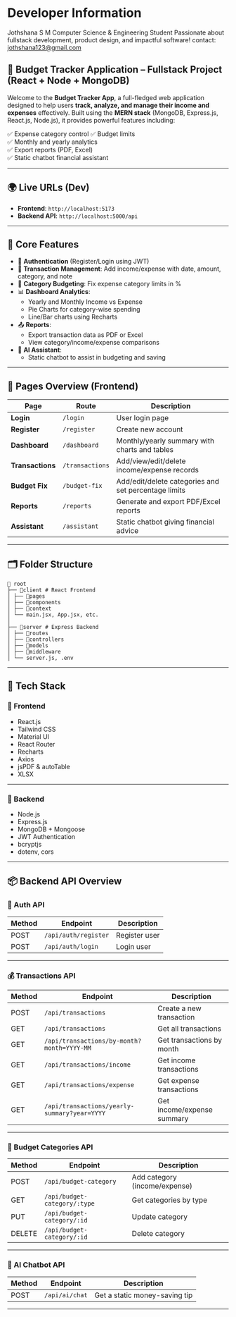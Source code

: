 # Developer Information
Jothshana S M
Computer Science & Engineering Student
Passionate about fullstack development, product design, and impactful software!
contact: jothshana123@gmail.com

## 💸 Budget Tracker Application – Fullstack Project (React + Node + MongoDB)

Welcome to the **Budget Tracker App**, a full-fledged web application designed to help users **track, analyze, and manage their income and expenses** effectively. Built using the **MERN stack** (MongoDB, Express.js, React.js, Node.js), it provides powerful features including:

✅ Expense category control
✅ Budget limits  
✅ Monthly and yearly analytics  
✅ Export reports (PDF, Excel)  
✅ Static chatbot financial assistant  

---

## 🌍 Live URLs (Dev)

- **Frontend**: `http://localhost:5173`
- **Backend API**: `http://localhost:5000/api`

---

## 🧠 Core Features

- 🔐 **Authentication** (Register/Login using JWT)
- 🧾 **Transaction Management**: Add income/expense with date, amount, category, and note
- 📁 **Category Budgeting**: Fix expense category limits in %
- 📊 **Dashboard Analytics**:
  - Yearly and Monthly Income vs Expense
  - Pie Charts for category-wise spending
  - Line/Bar charts using Recharts
- 📤 **Reports**:
  - Export transaction data as PDF or Excel
  - View category/income/expense comparisons
- 🤖 **AI Assistant**:
  - Static chatbot to assist in budgeting and saving

---

## 🧾 Pages Overview (Frontend)

| Page           | Route            | Description |
|----------------|------------------|-------------|
| **Login**      | `/login`         | User login page |
| **Register**   | `/register`      | Create new account |
| **Dashboard**  | `/dashboard`     | Monthly/yearly summary with charts and tables |
| **Transactions** | `/transactions` | Add/view/edit/delete income/expense records |
| **Budget Fix** | `/budget-fix`    | Add/edit/delete categories and set percentage limits |
| **Reports**    | `/reports`       | Generate and export PDF/Excel reports |
| **Assistant**  | `/assistant`     | Static chatbot giving financial advice |

---

## 🗂️ Folder Structure

```
📁 root
├── 📁client # React Frontend
│ ├── 📁pages
│ ├── 📁components
│ ├── 📁context
│ └── main.jsx, App.jsx, etc.
│
├── 📁server # Express Backend
│ ├── 📁routes
│ ├── 📁controllers
│ ├── 📁models
│ ├── 📁middleware
│ └── server.js, .env

```

---

## 🧰 Tech Stack
### 🔹 Frontend

- React.js
- Tailwind CSS
- Material UI
- React Router
- Recharts
- Axios
- jsPDF & autoTable
- XLSX

---

### 🔹 Backend

- Node.js
- Express.js
- MongoDB + Mongoose
- JWT Authentication
- bcryptjs
- dotenv, cors

---

## 📦 Backend API Overview
### 🔐 Auth API

| Method | Endpoint          | Description      |
|--------|-------------------|------------------|
| POST   | `/api/auth/register` | Register user |
| POST   | `/api/auth/login`    | Login user    |

---

### 💰 Transactions API

| Method | Endpoint                                      | Description                        |
|--------|-----------------------------------------------|------------------------------------|
| POST   | `/api/transactions`                           | Create a new transaction           |
| GET    | `/api/transactions`                           | Get all transactions               |
| GET    | `/api/transactions/by-month?month=YYYY-MM`   | Get transactions by month          |
| GET    | `/api/transactions/income`                   | Get income transactions            |
| GET    | `/api/transactions/expense`                  | Get expense transactions           |
| GET    | `/api/transactions/yearly-summary?year=YYYY` | Get income/expense summary         |

---

### 📁 Budget Categories API

| Method | Endpoint                       | Description                             |
|--------|--------------------------------|-----------------------------------------|
| POST   | `/api/budget-category`         | Add category (income/expense)           |
| GET    | `/api/budget-category/:type`   | Get categories by type                  |
| PUT    | `/api/budget-category/:id`     | Update category                         |
| DELETE | `/api/budget-category/:id`     | Delete category                         |

---

### 🧠 AI Chatbot API

| Method | Endpoint        | Description                    |
|--------|-----------------|--------------------------------|
| POST   | `/api/ai/chat`  | Get a static money-saving tip  |

---


